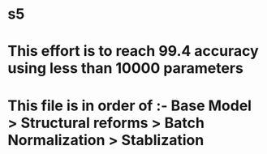 # s5
# This effort is to reach 99.4 accuracy using less than 10000 parameters
# This file is in order of :- Base Model > Structural reforms > Batch Normalization > Stablization
